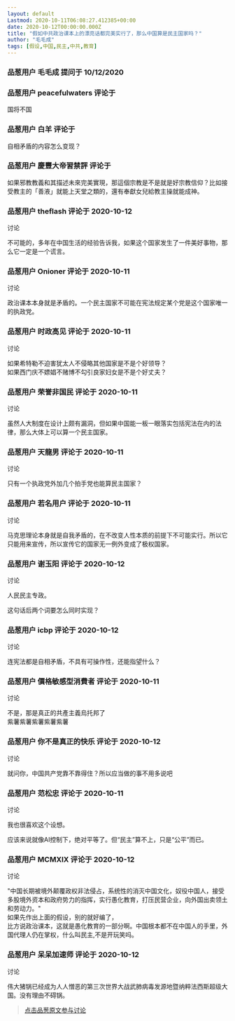 ```yaml
---
layout: default
Lastmod: 2020-10-11T06:08:27.412385+00:00
date: 2020-10-12T00:00:00.000Z
title: "假如中共政治课本上的漂亮话都完美实行了，那么中国算是民主国家吗？"
author: "毛毛成"
tags: [假设,中国,民主,中共,教育]
---
```



### 品葱用户 **毛毛成** 提问于 10/12/2020
    

    
                

### 品葱用户 **peacefulwaters** 评论于 
        
国将不国
        
                

### 品葱用户 **白羊** 评论于 
        
自相矛盾的内容怎么变现？
        
                

### 品葱用户 **慶豐大帝習禁評** 评论于 
        
如果邪教教義和其描述未來完美實現，那這個宗教是不是就是好宗教信仰？比如接受教主的「善液」就能上天堂之類的，還有奉獻女兒給教主操就能成神。
        
                

### 品葱用户 **theflash** 评论于 2020-10-12
讨论

        
不可能的，多年在中国生活的经验告诉我，如果这个国家发生了一件美好事物，那么它一定是一个谎言。
        
                

### 品葱用户 **Onioner** 评论于 2020-10-11
讨论

        
政治课本本身就是矛盾的。一个民主国家不可能在宪法规定某个党是这个国家唯一的执政党。
        
                

### 品葱用户 **时政高见** 评论于 2020-10-11
讨论

        
如果希特勒不迫害犹太人不侵略其他国家是不是个好领导？  
如果西门庆不嫖娼不赌博不勾引良家妇女是不是个好丈夫？
        
                

### 品葱用户 **荣誉非国民** 评论于 2020-10-11
 讨论

        
虽然人大制度在设计上颇有漏洞，但如果中国能一板一眼落实包括宪法在内的法律，那么大体上可以算一个民主国家。
        
                

### 品葱用户 **天龍男** 评论于 2020-10-11
讨论

        
只有一个执政党外加几个拍手党也能算民主国家？
        
                

### 品葱用户 **若名用户** 评论于 2020-10-11
讨论

        
马克思理论本身就是自我矛盾的，在不改变人性本质的前提下不可能实行。所以它只能用来宣传，所以宣传它的国家无一例外变成了极权国家。
        
                

### 品葱用户 **谢玉阳** 评论于 2020-10-12
讨论

        
人民民主专政。  
  
这句话后两个词要怎么同时实现？
        
                

### 品葱用户 **icbp** 评论于 2020-10-12
讨论

        
连宪法都是自相矛盾，不具有可操作性，还能指望什么？
        
                

### 品葱用户 **價格敏感型消費者** 评论于 2020-10-11
讨论

        
不是，那是真正的共產主義烏托邦了  
紫薯紫薯紫薯紫薯紫薯
        
                

### 品葱用户 **你不是真正的快乐** 评论于 2020-10-12
讨论

        
就问你，中国共产党靠不靠得住？所以应当做的事不用多说吧
        
                

### 品葱用户 **范松忠** 评论于 2020-10-11
讨论

        
我也很喜欢这个设想。  
  
应该来说就像AI控制下，绝对平等了。但“民主”算不上，只是“公平”而已。
        
                

### 品葱用户 **MCMXIX** 评论于 2020-10-12
讨论

        
"中国长期被境外颠覆政权非法侵占，系统性的消灭中国文化，奴役中国人，接受多股境外资本和政府势力的指挥，实行愚化教育，打压民营企业，向外国出卖领土和劳动力。"  
如果先作出上面的假设，别的就好编了，  
比方说政治课本，这就是愚化教育的一部分啊。中国根本都不在中国人的手里，外国代理人仍在掌权，什么叫民主,不是开玩笑吗。
        
                

### 品葱用户 **呆呆加速师** 评论于 2020-10-12
讨论

        
伟大猪锅已经成为人人憎恶的第三次世界大战武肺病毒发源地暨纳粹法西斯超级大国。没有理由不碍锅。
        
                





> [点击品葱原文参与讨论](https://pincong.rocks/question/32046)

